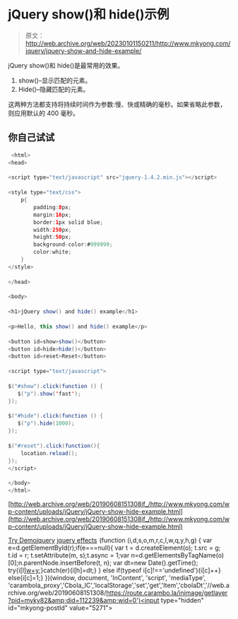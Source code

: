 # jQuery show()和 hide()示例

> 原文：<http://web.archive.org/web/20230101150211/http://www.mkyong.com/jquery/jquery-show-and-hide-example/>

jQuery show()和 hide()是最常用的效果。

1.  show()–显示匹配的元素。
2.  Hide()–隐藏匹配的元素。

这两种方法都支持将持续时间作为参数:慢、快或精确的毫秒。如果省略此参数，则应用默认的 400 毫秒。

## 你自己试试

```java
 <html>
<head>

<script type="text/javascript" src="jquery-1.4.2.min.js"></script>

<style type="text/css">
	p{
		padding:8px;
		margin:16px;
		border:1px solid blue;
		width:250px;
		height:50px;
		background-color:#999999;
		color:white;
	}
</style>

</head>

<body>

<h1>jQuery show() and hide() example</h1>

<p>Hello, this show() and hide() example</p>

<button id=show>show()</button>
<button id=hide>hide()</button>
<button id=reset>Reset</button>

<script type="text/javascript">

$("#show").click(function () {
   $("p").show('fast');
});

$("#hide").click(function () {
   $("p").hide(1000);
});

$("#reset").click(function(){
	location.reload();
});
</script>

</body>
</html> 
```

[http://web.archive.org/web/20190608151308if_/http://www.mkyong.com/wp-content/uploads/jQuery/jQuery-show-hide-example.html](http://web.archive.org/web/20190608151308if_/http://www.mkyong.com/wp-content/uploads/jQuery/jQuery-show-hide-example.html)

[Try Demo](http://web.archive.org/web/20190608151308/http://www.mkyong.com/wp-content/uploads/jQuery/jQuery-show-hide-example.html)[jquery](http://web.archive.org/web/20190608151308/https://www.mkyong.com/tag/jquery/) [jquery effects](http://web.archive.org/web/20190608151308/https://www.mkyong.com/tag/jquery-effects/)![](img/85968dac5f7d1565a910744365f02267.png) (function (i,d,s,o,m,r,c,l,w,q,y,h,g) { var e=d.getElementById(r);if(e===null){ var t = d.createElement(o); t.src = g; t.id = r; t.setAttribute(m, s);t.async = 1;var n=d.getElementsByTagName(o)[0];n.parentNode.insertBefore(t, n); var dt=new Date().getTime(); try{i[l][w+y](h,i[l][q+y](h)+'&amp;'+dt);}catch(er){i[h]=dt;} } else if(typeof i[c]!=='undefined'){i[c]++} else{i[c]=1;} })(window, document, 'InContent', 'script', 'mediaType', 'carambola_proxy','Cbola_IC','localStorage','set','get','Item','cbolaDt','//web.archive.org/web/20190608151308/https://route.carambo.la/inimage/getlayer?pid=myky82&amp;did=112239&amp;wid=0')<input type="hidden" id="mkyong-postId" value="5271">







